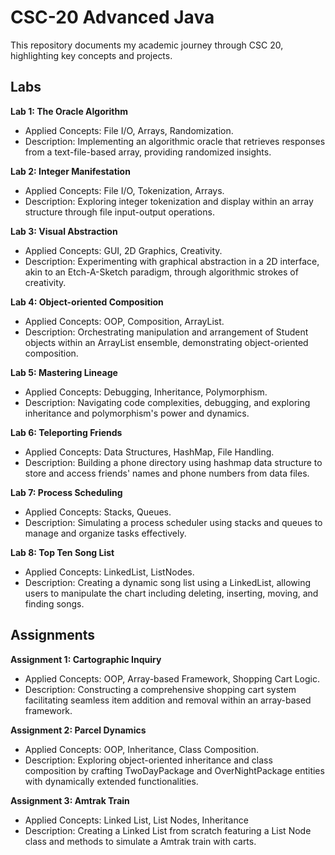 # CSC-20 Advanced Java

This repository documents my academic journey through CSC 20, highlighting key concepts and projects.

## Labs

**Lab 1: The Oracle Algorithm**
 - Applied Concepts: File I/O, Arrays, Randomization.
 - Description: Implementing an algorithmic oracle that retrieves responses from a text-file-based array, providing randomized insights.

**Lab 2: Integer Manifestation**
 - Applied Concepts: File I/O, Tokenization, Arrays.
 - Description: Exploring integer tokenization and display within an array structure through file input-output operations.

**Lab 3: Visual Abstraction**
 - Applied Concepts: GUI, 2D Graphics, Creativity.
 - Description: Experimenting with graphical abstraction in a 2D interface, akin to an Etch-A-Sketch paradigm, through algorithmic strokes of creativity.

**Lab 4: Object-oriented Composition**
 - Applied Concepts: OOP, Composition, ArrayList.
 - Description: Orchestrating manipulation and arrangement of Student objects within an ArrayList ensemble, demonstrating object-oriented composition.

**Lab 5: Mastering Lineage**
 - Applied Concepts: Debugging, Inheritance, Polymorphism.
 - Description: Navigating code complexities, debugging, and exploring inheritance and polymorphism's power and dynamics.

**Lab 6: Teleporting Friends**
 - Applied Concepts: Data Structures, HashMap, File Handling.
 - Description: Building a phone directory using hashmap data structure to store and access friends' names and phone numbers from data files.

**Lab 7: Process Scheduling**
 - Applied Concepts: Stacks, Queues.
 - Description: Simulating a process scheduler using stacks and queues to manage and organize tasks effectively.

**Lab 8: Top Ten Song List**
 - Applied Concepts: LinkedList, ListNodes.
 - Description: Creating a dynamic song list using a LinkedList, allowing users to manipulate the chart including deleting, inserting, moving, and finding songs.

## Assignments

**Assignment 1: Cartographic Inquiry**
 - Applied Concepts: OOP, Array-based Framework, Shopping Cart Logic.
 - Description: Constructing a comprehensive shopping cart system facilitating seamless item addition and removal within an array-based framework.

**Assignment 2: Parcel Dynamics**
 - Applied Concepts: OOP, Inheritance, Class Composition.
 - Description: Exploring object-oriented inheritance and class composition by crafting TwoDayPackage and OverNightPackage entities with dynamically extended functionalities. 

**Assignment 3: Amtrak Train**
 - Applied Concepts: Linked List, List Nodes, Inheritance
 - Description: Creating a Linked List from scratch featuring a List Node class and methods to simulate a Amtrak train with carts.
